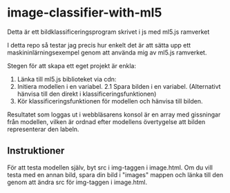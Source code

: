 # image-classifier-with-ml5
Detta är ett bildklassificeringsprogram skrivet i js med ml5.js ramverket

I detta repo så testar jag precis hur enkelt det är att sätta upp ett maskininlärningsexempel genom att använda mig av ml5.js ramverket.

Stegen för att skapa ett eget projekt är enkla:
1. Länka till ml5.js biblioteket via cdn:
2. Initiera modellen i en variabel.
2.1 Spara bilden i en variabel. (Alternativt hänvisa till den direkt i klassificeringsfunktionen)
3. Kör klassificeringsfunktionen för modellen och hänvisa till bilden.

Resultatet som loggas ut i webbläsarens konsol är en array med gissningar från modellen, vilken är ordnad efter modellens övertygelse att bilden representerar den labeln.

## Instruktioner

För att testa modellen själv, byt src i img-taggen i image.html. 
Om du vill testa med en annan bild, spara din bild i "images" mappen och länka till den genom att ändra src för img-taggen i image.html.
